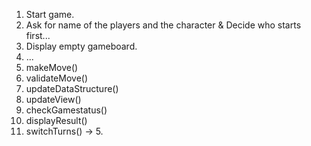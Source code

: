1. Start game.
2. Ask for name of the players and the character & Decide who starts first...
3. Display empty gameboard.
4. ...
5. makeMove()
6. validateMove()
7. updateDataStructure()
8. updateView()
9. checkGamestatus()
10. displayResult()
11. switchTurns() -> 5.